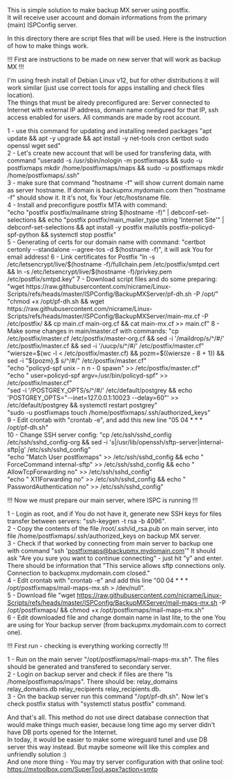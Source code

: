 This is simple solution to make backup MX server using postfix.  
It will receive user account and domain informations from the primary (main) ISPConfig server.  
  
In this directory there are script files that will be used. Here is the instruction of how to make things work.  
  
!!! First are instructions to be made on new server that will work as backup MX !!!  
  
I'm using fresh install of Debian Linux v12, but for other distributions it will work similar (just use correct tools for apps installing and check files location).  
The things that must be alredy preconfigured are: Server connected to Internet with external IP address, domain name configured for that IP, ssh access enabled for users. All commands are made by root account.  
  
1 - use this command for updating and installing needed packages "apt update && apt -y upgrade && apt install -y net-tools cron certbot sudo openssl wget sed"   
2 - Let's create new account that will be used for transfering data, with command "useradd -s /usr/sbin/nologin -m postfixmaps && sudo -u postfixmaps mkdir /home/postfixmaps/maps && sudo -u postfixmaps mkdir /home/postfixmaps/.ssh"  
3 - make sure that command "hostname -f" will show current domain name as server hostname. If domain is backupmx.mydomain.com then "hostname -f" should show it. It it's not, fix Your /etc/hostsname file.  
4 - Install and preconfigure postfix MTA with command:   
    "echo "postfix	postfix/mailname string $(hostname -f)" | debconf-set-selections && echo "postfix postfix/main_mailer_type string 'Internet Site'" | debconf-set-selections && apt install -y postfix mailutils postfix-policyd-spf-python && systemctl stop postfix"  
5 - Generating of certs for our domain name with command: "certbot certonly --standalone --agree-tos -d $(hostname -f)", it will ask You for email address!  
6 - Link certificates for Postfix "ln -s /etc/letsencrypt/live/$(hostname -f)/fullchain.pem /etc/postfix/smtpd.cert && ln -s /etc/letsencrypt/live/$(hostname -f)/privkey.pem /etc/postfix/smtpd.key"  
7 - Download script files and do some preparing: "wget https://raw.githubusercontent.com/nicrame/Linux-Scripts/refs/heads/master/ISPConfig/BackupMXServer/pf-dh.sh -P /opt/"  
    "chmod +x /opt/pf-dh.sh && wget https://raw.githubusercontent.com/nicrame/Linux-Scripts/refs/heads/master/ISPConfig/BackupMXServer/main-mx.cf -P /etc/postfix/ && cp main.cf main-org.cf && cat main-mx.cf >> main.cf"  
8 - Make some changes in main/master.cf with commands: "cp /etc/postfix/master.cf /etc/postfix/master-org.cf && sed -i '/maildrop/s/^/#/' /etc/postfix/master.cf && sed -i '/uucp/s/^/#/' /etc/postfix/master.cf"  
    "wiersze=$(wc -l < /etc/postfix/master.cf) && pozm=$((wiersze - 8 + 1)) && sed -i "${pozm},\$ s/^/#/" /etc/postfix/master.cf"  
	"echo "policyd-spf  unix  -       n       n       -       0       spawn" >> /etc/postfix/master.cf"  
	"echo "  user=policyd-spf argv=/usr/bin/policyd-spf" >> /etc/postfix/master.cf"  
	"sed -i '/POSTGREY_OPTS/s/^/#/' /etc/default/postgrey && echo 'POSTGREY_OPTS="--inet=127.0.0.1:10023 --delay=60"' >> /etc/default/postgrey && systemctl restart postgrey"  
	"sudo -u postfixmaps touch /home/postfixmaps/.ssh/authorized_keys"  
9 - Edit crontab with "crontab -e", and add this new line "05 04 * * * /opt/pf-dh.sh"  
10 - Change SSH server config: "cp /etc/ssh/sshd_config /etc/ssh/sshd_config-org && sed -i 's|/usr/lib/openssh/sftp-server|internal-sftp|g' /etc/ssh/sshd_config"  
    "echo "Match User postfixmaps" >> /etc/ssh/sshd_config && echo "    ForceCommand internal-sftp" >> /etc/ssh/sshd_config && echo "    AllowTcpForwarding no" >> /etc/ssh/sshd_config"  
    "echo "    X11Forwarding no" >> /etc/ssh/sshd_config && echo "    PasswordAuthentication no" >> /etc/ssh/sshd_config"
  
!!! Now we must prepare our main server, where ISPC is running !!!  
  
1 - Login as root, and if You do not have it, generate new SSH keys for files transfer between servers: "ssh-keygen -t rsa -b 4096".   
2 - Copy the contents of the file /root/.ssh/id_rsa.pub on main server, into file /home/postfixmaps/.ssh/authorized_keys on backup MX server.  
3 - Check if that worked by connecting from main server to backup one with command "ssh 'postfixmaps@backupmx.mydomain.com'" It should ask "Are you sure you want to continue connecting" - just hit "y" and enter.  
    There should be information that "This service allows sftp connections only. Connection to backupmx.mydomain.com closed."  
4 - Edit crontab with "crontab -e" and add this line "00 04 * * * /opt/postfixmaps/mail-maps-mx.sh > /dev/null".  
5 - Download file "wget https://raw.githubusercontent.com/nicrame/Linux-Scripts/refs/heads/master/ISPConfig/BackupMXServer/mail-maps-mx.sh -P /opt/postfixmaps/ && chmod +x /opt/postfixmaps/mail-maps-mx.sh"  
6 - Edit downloaded file and change domain name in last lite, to the one You are using for Your backup server (from backupmx.mydomain.com to correct one).  
  
!!! First run - checking is everything working correctly !!!  
  
1 - Run on the main server "/opt/postfixmaps/mail-maps-mx.sh". The files should be generated and transfered to secondary server.  
2 - Login on backup server and check if files are there "ls /home/postfixmaps/maps". There should be: relay_domains relay_domains.db  relay_recipients  relay_recipients.db.  
3 - On the backup server run this command "/opt/pf-dh.sh". Now let's check postfix status with "systemctl status postfix" command.  
  
And that's all. This method do not use direct database connection that would make things much easier, because long time ago my server didn't have DB ports opened for the Internet.  
In today, it would be easier to make some wireguard tunel and use DB server this way instead. But maybe someone will like this complex and unfriendly solution :)  
And one more thing - You may try server configuration with that online tool: https://mxtoolbox.com/SuperTool.aspx?action=smtp  


